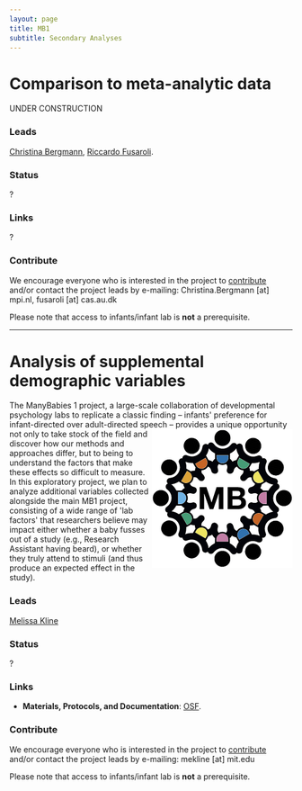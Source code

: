 ```yaml
---
layout: page
title: MB1
subtitle: Secondary Analyses
---
```


<!--
To-do:
- add ALL the information (+ pictures...)
-->

# Comparison to meta-analytic data

UNDER CONSTRUCTION

### Leads
[Christina Bergmann](https://www.mpi.nl/people/bergmann-christina), [Riccardo Fusaroli](https://pure.au.dk/portal/en/persons/riccardo-fusaroli(3f72f2a1-e93a-4689-872c-c11c9703c1cc).html).

### Status
?

### Links
?
<!--
* **Materials, Protocols, and Documentation**: [MB1B-OSF](https://osf.io/zauhq/).
* **Data and code**: [MB1B-GitHub](https://github.com/manybabies/mb1b-analysis-public).
* **Listserv**: [join here](https://mailman.stanford.edu/mailman/listinfo/manybabies1).
-->

### Contribute
We encourage everyone who is interested in the project to [contribute]({{site.baseurl}}/sign_up_log_in/) and/or contact the project leads by e-mailing: Christina.Bergmann [at] mpi.nl, fusaroli [at] cas.au.dk

Please note that access to infants/infant lab is **not** a prerequisite.

<!--
### Publications

?

**News release**: See also the news releases by
-->

***

# Analysis of supplemental demographic variables
The ManyBabies 1 project, a large-scale collaboration of developmental psychology labs to replicate a classic finding – infants' preference for infant-directed over adult-directed speech – <img style="float: right;" src="/assets/img/placeholder.png"> provides a unique opportunity not only to take stock of the field and discover how our methods and approaches differ, but to being to understand the factors that make these effects so difficult to measure. In this exploratory project, we plan to analyze additional variables collected alongside the main MB1 project, consisting of a wide range of 'lab factors' that researchers believe may impact either whether a baby fusses out of a study (e.g., Research Assistant having beard), or whether they truly attend to stimuli (and thus produce an expected effect in the study).

### Leads
[Melissa Kline](https://osf.io/d5mks/)

### Status
?

### Links
* **Materials, Protocols, and Documentation**: [OSF](https://osf.io/ryzmb/).
<!--* **Data and code**: [MB1B-GitHub](https://github.com/manybabies/mb1b-analysis-public).-->

### Contribute
We encourage everyone who is interested in the project to [contribute]({{site.baseurl}}/sign_up_log_in/) and/or contact the project leads by e-mailing: mekline [at] mit.edu

Please note that access to infants/infant lab is **not** a prerequisite.

<!--
### Publications

?

**News release**: See also the news releases by
-->
